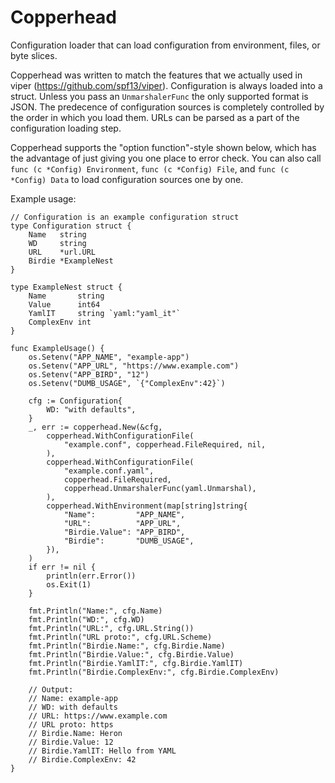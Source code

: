 # Copperhead

Configuration loader that can load configuration from environment, files, or byte slices.

Copperhead was written to match the features that we actually used in viper (https://github.com/spf13/viper). Configuration is always loaded into a struct. Unless you pass an `UnmarshalerFunc` the only supported format is JSON. The predecence of configuration sources is completely controlled by the order in which you load them. URLs can be parsed as a part of the configuration loading step.

Copperhead supports the "option function"-style shown below, which has the advantage of just giving you one place to error check. You can also call `func (c *Config) Environment`, `func (c *Config) File`, and `func (c *Config) Data` to load configuration sources one by one.

Example usage:

```
// Configuration is an example configuration struct
type Configuration struct {
	Name   string
	WD     string
	URL    *url.URL
	Birdie *ExampleNest
}

type ExampleNest struct {
	Name       string
	Value      int64
	YamlIT     string `yaml:"yaml_it"`
	ComplexEnv int
}

func ExampleUsage() {
	os.Setenv("APP_NAME", "example-app")
	os.Setenv("APP_URL", "https://www.example.com")
	os.Setenv("APP_BIRD", "12")
	os.Setenv("DUMB_USAGE", `{"ComplexEnv":42}`)

	cfg := Configuration{
		WD: "with defaults",
	}
	_, err := copperhead.New(&cfg,
		copperhead.WithConfigurationFile(
			"example.conf", copperhead.FileRequired, nil,
		),
		copperhead.WithConfigurationFile(
			"example.conf.yaml",
			copperhead.FileRequired,
			copperhead.UnmarshalerFunc(yaml.Unmarshal),
		),
		copperhead.WithEnvironment(map[string]string{
			"Name":         "APP_NAME",
			"URL":          "APP_URL",
			"Birdie.Value": "APP_BIRD",
			"Birdie":       "DUMB_USAGE",
		}),
	)
	if err != nil {
		println(err.Error())
		os.Exit(1)
	}

	fmt.Println("Name:", cfg.Name)
	fmt.Println("WD:", cfg.WD)
	fmt.Println("URL:", cfg.URL.String())
	fmt.Println("URL proto:", cfg.URL.Scheme)
	fmt.Println("Birdie.Name:", cfg.Birdie.Name)
	fmt.Println("Birdie.Value:", cfg.Birdie.Value)
	fmt.Println("Birdie.YamlIT:", cfg.Birdie.YamlIT)
	fmt.Println("Birdie.ComplexEnv:", cfg.Birdie.ComplexEnv)

	// Output:
	// Name: example-app
	// WD: with defaults
	// URL: https://www.example.com
	// URL proto: https
	// Birdie.Name: Heron
	// Birdie.Value: 12
	// Birdie.YamlIT: Hello from YAML
	// Birdie.ComplexEnv: 42
}
```
